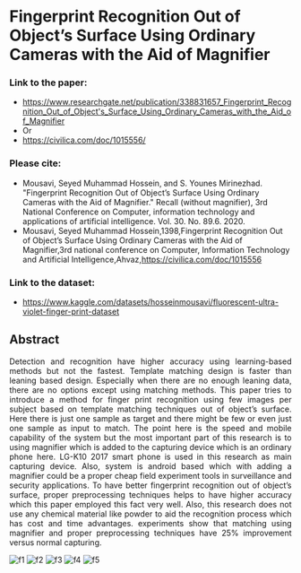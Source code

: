 # Fingerprint Recognition Out of Object’s Surface Using Ordinary Cameras with the Aid of Magnifier

### Link to the paper:
- https://www.researchgate.net/publication/338831657_Fingerprint_Recognition_Out_of_Object's_Surface_Using_Ordinary_Cameras_with_the_Aid_of_Magnifier
- Or
- https://civilica.com/doc/1015556/
### Please cite:
- Mousavi, Seyed Muhammad Hossein, and S. Younes Mirinezhad. "Fingerprint Recognition Out of Object’s Surface Using Ordinary Cameras with the Aid of Magnifier." Recall (without magnifier), 3rd National Conference on Computer, information technology and applications of artificial intelligence. Vol. 30. No. 89.6. 2020.
- Mousavi, Seyed Muhammad Hossein,1398,Fingerprint Recognition Out of Object’s Surface Using Ordinary Cameras with the Aid of Magnifier,3rd national conference on Computer, Information Technology and Artificial Intelligence,Ahvaz,https://civilica.com/doc/1015556
### Link to the dataset:
- https://www.kaggle.com/datasets/hosseinmousavi/fluorescent-ultra-violet-finger-print-dataset


## Abstract

<div align="justify">

Detection and recognition have higher accuracy using learning-based methods but not the fastest. Template matching design is faster than leaning based design. Especially when there are no enough leaning data, there are no options except using matching methods. This paper tries to introduce a method for finger print recognition using few images per subject based on template matching techniques out of object’s surface. Here there is just one sample as target and there might be few or even just one sample as input to match. The point here is the speed and mobile capability of the system but the most important part of this research is to using magnifier which is added to the capturing device which is an ordinary phone here. LG-K10 2017 smart phone is used in this research as main capturing device. Also, system is android based which with adding a magnifier could be a proper cheap field experiment tools in surveillance and security applications. To have better fingerprint recognition out of object’s surface, proper preprocessing techniques helps to have higher accuracy which this paper employed this fact very well. Also, this research does not use any chemical material like powder to aid the recognition process which has cost and time advantages. experiments show that matching using magnifier and proper preprocessing techniques have 25% improvement versus normal capturing.

</div>



![f1](https://github.com/user-attachments/assets/f24dcd64-707c-4081-b94e-16328ca48df2)
![f2](https://github.com/user-attachments/assets/762a0c61-1fb7-4d33-8f37-8498f886285e)
![f3](https://github.com/user-attachments/assets/fabda28b-8563-490c-b2de-b5c100a2fcbe)
![f4](https://github.com/user-attachments/assets/665594fd-95a7-4a86-8143-748df6b381e4)
![f5](https://github.com/user-attachments/assets/f68215c1-fe5c-4e27-a308-bcd23cbf5c50)
